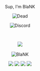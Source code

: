 <div align="center">Sup, I'm BlaNK</div>
<p align="center"> <img src="https://komarev.com/ghpvc/?username=BlaNKtext" alt="Dead"/> </p>

<p align="center"> <img src="https://lanyard-profile-readme.vercel.app/api/754477506660139040" alt="Discord"/> </p>
<br/>
<p align="center">
  <img align="center" src="https://github-readme-stats.vercel.app/api/top-langs/?username=BlaNKtext&count_private=true&show_icons=true&theme=tokyonight&hide_border&layout=compact"/>
  <br>
  <br>
  <img align="center" src="https://github-readme-stats.vercel.app/api?username=BlaNKtext&count_private=true&show_icons=true&theme=tokyonight&hide_border&line_height=21" alt='BlaNK' github stats"/>
  <p align="center">
<img src="https://img.shields.io/badge/Node.JS-black?style=for-the-badge&logo=node.js">
<img src="https://img.shields.io/badge/-HTML5-black?style=for-the-badge&logo=HTML5"/>
<img src="https://img.shields.io/badge/CSS-black?style=for-the-badge&logo=css3&logoColor=#1572B6"/>
<img src="https://img.shields.io/badge/Javascript-black?style=for-the-badge&logo=javascript"/>
   <p/>
